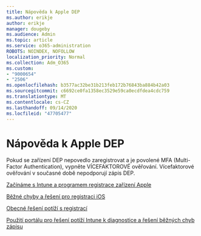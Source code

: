 ```yaml
---
title: Nápověda k Apple DEP
ms.author: erikje
author: erikje
manager: dougeby
ms.audience: Admin
ms.topic: article
ms.service: o365-administration
ROBOTS: NOINDEX, NOFOLLOW
localization_priority: Normal
ms.collection: Adm_O365
ms.custom:
- "9000654"
- "2506"
ms.openlocfilehash: b3577ac32be31b213feb172b76843ba884b42a03
ms.sourcegitcommit: c6692ce0fa1358ec3529e59ca0ecdfdea4cdc759
ms.translationtype: MT
ms.contentlocale: cs-CZ
ms.lasthandoff: 09/14/2020
ms.locfileid: "47705477"
---
```

# <a name="help-with-apple-dep"></a>Nápověda k Apple DEP

Pokud se zařízení DEP nepovedlo zaregistrovat a je povolené MFA (Multi-Factor Authentication), vypněte VÍCEFAKTOROVÉ ověřování. Vícefaktorové ověřování v současné době nepodporují zápis DEP.

[Začínáme s Intune a programem registrace zařízení Apple](https://docs.microsoft.com/intune/enrollment/device-enrollment-program-enroll-ios)

[Běžné chyby a řešení pro registraci iOS](https://docs.microsoft.com/intune/enrollment/troubleshoot-ios-enrollment-errors)

[Obecné řešení potíží s registrací](https://docs.microsoft.com/intune/enrollment/troubleshoot-device-enrollment-in-intune)

[Použití portálu pro řešení potíží Intune k diagnostice a řešení běžných chyb zápisu](https://docs.microsoft.com/intune/fundamentals/help-desk-operators)


